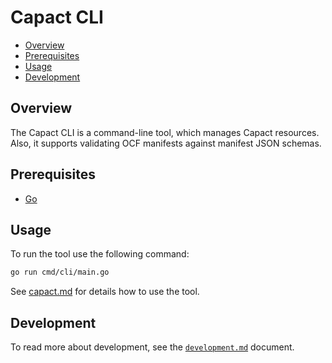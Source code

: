 # Capact CLI

- [Overview](#overview)
- [Prerequisites](#prerequisites)
- [Usage](#usage)
- [Development](#development)

## Overview

The Capact CLI is a command-line tool, which manages Capact resources. Also, it supports validating OCF manifests against manifest JSON schemas.

## Prerequisites

- [Go](https://golang.org)

## Usage

To run the tool use the following command:
```bash
go run cmd/cli/main.go
```

See [capact.md](./docs/capact.md) for details how to use the tool.

## Development

To read more about development, see the [`development.md`](../../docs/development.md) document.
